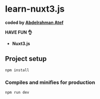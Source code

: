 # learn-nuxt3.js

<b>coded by [Abdelrahman Atef](https://linklaunchy.vercel.app/boody_04)</b>

**HAVE FUN 👌**

- **Nuxt3.js**

## Project setup

```
npm install
```

### Compiles and minifies for production

```
npm run dev
```
